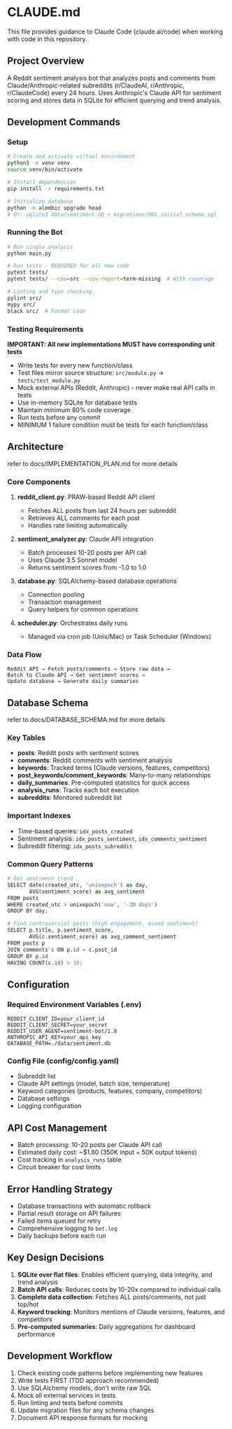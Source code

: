 # CLAUDE.md

This file provides guidance to Claude Code (claude.ai/code) when working with code in this repository.

## Project Overview

A Reddit sentiment analysis bot that analyzes posts and comments from Claude/Anthropic-related subreddits (r/ClaudeAI, r/Anthropic, r/ClaudeCode) every 24 hours. Uses Anthropic's Claude API for sentiment scoring and stores data in SQLite for efficient querying and trend analysis.

## Development Commands

### Setup
```bash
# Create and activate virtual environment
python3 -m venv venv
source venv/bin/activate  

# Install dependencies
pip install -r requirements.txt

# Initialize database
python -m alembic upgrade head
# Or: sqlite3 data/sentiment.db < migrations/001_initial_schema.sql
```

### Running the Bot
```bash
# Run single analysis
python main.py

# Run tests - REQUIRED for all new code
pytest tests/
pytest tests/ --cov=src --cov-report=term-missing  # With coverage

# Linting and type checking
pylint src/
mypy src/
black src/  # Format code
```

### Testing Requirements
**IMPORTANT: All new implementations MUST have corresponding unit tests**
- Write tests for every new function/class
- Test files mirror source structure: `src/module.py` → `tests/test_module.py`
- Mock external APIs (Reddit, Anthropic) - never make real API calls in tests
- Use in-memory SQLite for database tests
- Maintain minimum 80% code coverage
- Run tests before any commit
- MINIMUM 1 failure condition must be tests for each function/class

## Architecture

refer to docs/IMPLEMENTATION_PLAN.md for more details

### Core Components
1. **reddit_client.py**: PRAW-based Reddit API client
   - Fetches ALL posts from last 24 hours per subreddit
   - Retrieves ALL comments for each post
   - Handles rate limiting automatically

2. **sentiment_analyzer.py**: Claude API integration
   - Batch processes 10-20 posts per API call
   - Uses Claude 3.5 Sonnet model
   - Returns sentiment scores from -1.0 to 1.0

3. **database.py**: SQLAlchemy-based database operations
   - Connection pooling
   - Transaction management
   - Query helpers for common operations

4. **scheduler.py**: Orchestrates daily runs
   - Managed via cron job (Unix/Mac) or Task Scheduler (Windows)

### Data Flow
```
Reddit API → Fetch posts/comments → Store raw data → 
Batch to Claude API → Get sentiment scores → 
Update database → Generate daily summaries
```

## Database Schema

refer to docs/DATABASE_SCHEMA.md for more details

### Key Tables
- **posts**: Reddit posts with sentiment scores
- **comments**: Reddit comments with sentiment analysis
- **keywords**: Tracked terms (Claude versions, features, competitors)
- **post_keywords/comment_keywords**: Many-to-many relationships
- **daily_summaries**: Pre-computed statistics for quick access
- **analysis_runs**: Tracks each bot execution
- **subreddits**: Monitored subreddit list

### Important Indexes
- Time-based queries: `idx_posts_created`
- Sentiment analysis: `idx_posts_sentiment`, `idx_comments_sentiment`
- Subreddit filtering: `idx_posts_subreddit`

### Common Query Patterns
```python
# Get sentiment trend
SELECT date(created_utc, 'unixepoch') as day, 
       AVG(sentiment_score) as avg_sentiment
FROM posts
WHERE created_utc > unixepoch('now', '-30 days')
GROUP BY day;

# Find controversial posts (high engagement, mixed sentiment)
SELECT p.title, p.sentiment_score,
       AVG(c.sentiment_score) as avg_comment_sentiment
FROM posts p
JOIN comments c ON p.id = c.post_id
GROUP BY p.id
HAVING COUNT(c.id) > 10;
```

## Configuration

### Required Environment Variables (.env)
```
REDDIT_CLIENT_ID=your_client_id
REDDIT_CLIENT_SECRET=your_secret
REDDIT_USER_AGENT=sentiment-bot/1.0
ANTHROPIC_API_KEY=your_api_key
DATABASE_PATH=./data/sentiment.db
```

### Config File (config/config.yaml)
- Subreddit list
- Claude API settings (model, batch size, temperature)
- Keyword categories (products, features, company, competitors)
- Database settings
- Logging configuration

## API Cost Management
- Batch processing: 10-20 posts per Claude API call
- Estimated daily cost: ~$1.80 (350K input + 50K output tokens)
- Cost tracking in `analysis_runs` table
- Circuit breaker for cost limits

## Error Handling Strategy
- Database transactions with automatic rollback
- Partial result storage on API failures
- Failed items queued for retry
- Comprehensive logging to `bot.log`
- Daily backups before each run

## Key Design Decisions
1. **SQLite over flat files**: Enables efficient querying, data integrity, and trend analysis
2. **Batch API calls**: Reduces costs by 10-20x compared to individual calls
3. **Complete data collection**: Fetches ALL posts/comments, not just top/hot
4. **Keyword tracking**: Monitors mentions of Claude versions, features, and competitors
5. **Pre-computed summaries**: Daily aggregations for dashboard performance

## Development Workflow
1. Check existing code patterns before implementing new features
2. Write tests FIRST (TDD approach recommended)
3. Use SQLAlchemy models, don't write raw SQL
4. Mock all external services in tests
5. Run linting and tests before commits
6. Update migration files for any schema changes
7. Document API response formats for mocking